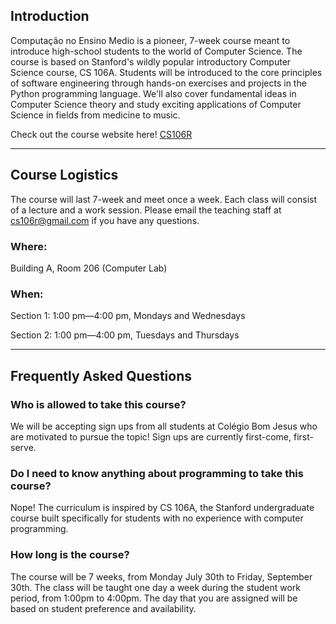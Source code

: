 ## Introduction 
Computação no Ensino Medio is a pioneer, 7-week course meant to introduce high-school students to the world of Computer Science. The course is based on Stanford's wildly popular introductory Computer Science course, CS 106A. Students will be introduced to the core principles of software engineering through hands-on exercises and projects in the Python programming language. We'll also cover fundamental ideas in Computer Science theory and study exciting applications of Computer Science in fields from medicine to music.

Check out the course website here! [CS106R](http://cs106r.com/)

---

## Course Logistics
The course will last 7-week and meet once a week.
Each class will consist of a lecture and a work session. 
Please email the teaching staff at cs106r@gmail.com if you have any questions.

### Where:
Building A, Room 206 (Computer Lab)
### When:
Section 1: 1:00 pm—4:00 pm, Mondays and Wednesdays

Section 2: 1:00 pm—4:00 pm, Tuesdays and Thursdays

---

## Frequently Asked Questions

### Who is allowed to take this course?
We will be accepting sign ups from all students at Colégio Bom Jesus who are motivated to pursue the topic! Sign ups are currently first-come, first-serve.

### Do I need to know anything about programming to take this course? 
Nope! The curriculum is inspired by CS 106A, the Stanford undergraduate course built specifically for students with no experience with computer programming.

### How long is the course?
The course will be 7 weeks, from Monday July 30th to Friday, September 30th. The class will be taught one day a week during the student work period, from 1:00pm to 4:00pm. The day that you are assigned will be based on student preference and availability. 
